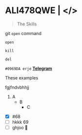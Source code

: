 # ALI478QWE | </> 

> The Skills 

git `open` command
```
open 

kill 

del

```

`#0969DA erje`
[**Telegram**](http://t.me/ALI478QWE)

These examples

fgjfndvbhhjj

1. A
   + B
     + C

- [x] #68
- [ ] hkkk 69
- [ ] ghjoo :tada: